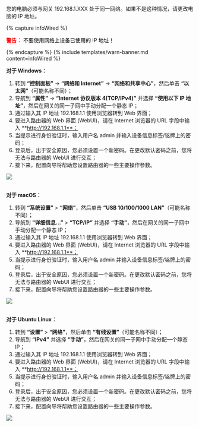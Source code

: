 您的电脑必须与网关 192.168.1.XXX 处于同一网络。如果不是这种情况，请更改电脑的 IP 地址。

{% capture infoWired %}
<body>
  <p>
    <b style="color:red">警告：</b>
    <span style="color:black">不要使用网络上设备已使用的 IP 地址！</span>
  </p>
</body>
{% endcapture %}
{% include templates/warn-banner.md content=infoWired %}

**对于 Windows：**
1. 转到 **“控制面板”** → **“网络和 Internet”** → **“网络和共享中心”**，然后单击 **“以太网”**（可能名称不同）；
2. 导航到 **“属性”** → **“Internet 协议版本 4(TCP/IPv4)”** 并选择 **“使用以下 IP 地址”**，然后在网关的同一子网中手动分配一个静态 IP；
3. 通过输入其 IP 地址 192.168.1.1 使用浏览器转到 Web 界面；
4. 要进入路由器的 Web 界面 (WebUI)，请在 Internet 浏览器的 URL 字段中输入 **http://192.168.1.1**；
5. 当提示进行身份验证时，输入用户名 admin 并输入设备信息标签/铭牌上的密码；
6. 登录后，出于安全原因，您必须设置一个新密码。在更改默认密码之前，您将无法与路由器的 WebUI 进行交互；
7. 接下来，配置向导将帮助您设置路由器的一些主要操作参数。

![](/images/devices-library/ready-to-go-devices/teltonika-rut955/wired-connection-1.png)
<br><br>

**对于 macOS：**
1. 转到 **“系统设置”** > **“网络”**，然后单击 **“USB 10/100/1000 LAN”**（可能名称不同）；
2. 导航到 **“详细信息...”** > **“TCP/IP”** 并选择 **“手动”**，然后在网关的同一子网中手动分配一个静态 IP；
3. 通过输入其 IP 地址 192.168.1.1 使用浏览器转到 Web 界面；
4. 要进入路由器的 Web 界面 (WebUI)，请在 Internet 浏览器的 URL 字段中输入 **http://192.168.1.1**；
5. 当提示进行身份验证时，输入用户名 admin 并输入设备信息标签/铭牌上的密码；
6. 登录后，出于安全原因，您必须设置一个新密码。在更改默认密码之前，您将无法与路由器的 WebUI 进行交互；
7. 接下来，配置向导将帮助您设置路由器的一些主要操作参数。

![](/images/devices-library/ready-to-go-devices/ace-iot-gateway/ace-macos-ip.png)
<br><br>

**对于 Ubuntu Linux：**
1. 转到 **“设置”** > **“网络”**，然后单击 **“有线设置”**（可能名称不同）；
2. 导航到 **“IPv4”** 并选择 **“手动”**，然后在网关的同一子网中手动分配一个静态 IP；
3. 通过输入其 IP 地址 192.168.1.1 使用浏览器转到 Web 界面；
4. 要进入路由器的 Web 界面 (WebUI)，请在 Internet 浏览器的 URL 字段中输入 **http://192.168.1.1**；
5. 当提示进行身份验证时，输入用户名 admin 并输入设备信息标签/铭牌上的密码；
6. 登录后，出于安全原因，您必须设置一个新密码。在更改默认密码之前，您将无法与路由器的 WebUI 进行交互；
7. 接下来，配置向导将帮助您设置路由器的一些主要操作参数。

![](/images/devices-library/ready-to-go-devices/ace-iot-gateway/ace-linux-ip.png)
<br><br>